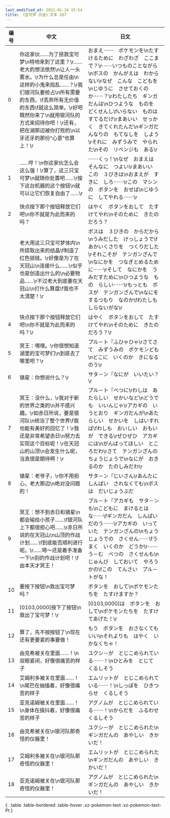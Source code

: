 ```yaml
---
last_modified_at: 2021-01-24 15:54
title: 《宝可梦 白金》文本 287
---
```

| 编号 | 中文 | 日文 |
| ---- | ---- | ---- |
| 0 | 你这家伙……为了拯救宝可梦\n特地来到了这里？\r……老大的想法依然\n让人一头雾水。\r为什么总是任由\n这样的小鬼来捣乱……？\r我们银河队要抢占\n所有需要的东西，\f丟弃所有无价值的东西\f就这么简单。\r好吧　既然你来了\n就用银河队的方式来招待你吧！\r还有，把在湖那边被你打败的\n以牙还牙的那份“心意”也算上！\r | おまえ⋯⋯　ポケモンを\nたすけるために　わざわざ　ここまで？\r⋯⋯いつものことながら\nボスの　かんがえは　わからない\rなぜ　こんな　こどもを\nじゆうに　させておくのか⋯⋯？\rわたしたち　ギンガだんは\nひつような　ものを　どくせんし\fいらない　ものは　すてるだけ\rまあいい　せっかく　きてくれたんだ\nギンガだんなりの　もてなしを　しよう\rそれに　みずうみで　やられた\nその　リベンジも　ある\r |
| 1 | ……哼！\n你这家伙怎么会这么强！\r算了，这三只宝可梦\n就随你处置吧……\r按下这台机器的这个按钮\n就可以让它们恢复自由了……\r | ⋯⋯くっ！\nなぜ　おまえは　そんなに　つよい\rまあいい　この　３びきは\nおまえが　すきに　しろ⋯⋯\rこの　マシンの　ボタンを　おせば\nじゆうに　してやれる⋯⋯\r |
| 2 | 快点按下那个按钮释放它们吧\n你不就是为此而来的吗？ | はやく　ボタンをおして　たすけてやれ\nそのために　きたのだろう？ |
| 3 | 老大用这三只宝可梦体内\n所提取出来的结晶\f制造了红色锁链。\r好像是为了在天冠山\n连接什么……\r似乎也是创造出什么的\n必要物品……\r不过老大到底要在天冠山\n打什么算盘\f我也不太清楚！\r | ボスは　３びきの　からだから\nうみだした　けっしょうで\fあかいくさりを　つくりだした\rそれこそが　テンガンざんで\nなにかを　つなぎとめるために⋯⋯\rそして　なにかを　うみだすために\nひつような　もの　らしい⋯⋯\rもっとも　ボスが　テンガンざんで\nなにを　するつもり　なのか\fわたしも　しらないがな\r |
| 4 | 快点按下那个按钮释放它们吧\n你不就是为此而来的吗？\r | はやく　ボタンをおして　たすけてやれ\nそのために　きたのだろう？\r |
| 5 | 冥王：嘿嘿。\r你很想知道湖里的宝可梦们\n到底去了哪里吧？\r | プル－ト『ふひゃひゃ\rさてさて　みずうみの　ポケモンども\nどこに　いくのか　きになるのう\r |
| 6 | 镇星：你想说什么？\r | サタ－ン『なにが　いいたい？\r |
| 7 | 冥王：没什么，\r我对于新的世界之类的\n并不感兴趣。\r如赤日所说，要是银河队\n统治了整个世界\f我也能有美好的回忆了！\r我还是非常希望赤日\n努力去实现这个目标呢！\r在天冠山的山顶\n会发生什么呢，当真很是期待啊！\r | プル－ト『べつに\rわしは　あたらしい　せかいなど\nどうでも　いいんじゃ\rアカギの　いうとおり　ギンガだんが\nあたらしい　せかいを　しはいすれば\fわしも　おいしい　おもいが　できる\rぜひぜひ　アカギには\nがんばってほしい　ところだわ\rさて　テンガンざんの　ちょうじょうで\nなにが　おきるのか　たのしみだわ\r |
| 8 | 镇星：老爷子，\r你不用担心，老大那边\n绝对没问题的！ | サタ－ン『じいさん\rあんたに　しんぱい　されなくても\nボスは　だいじょうぶだ |
| 9 | 冥王：想不到赤日和镇星\n都会输给小孩子……\f银河队上下都很担心吧……\r赤日所说的在天冠山\n山顶的作战计划……\f到底能否顺利进行呢。\r……嗯～还是着手准备一下\n别的作战计划吧！\f由本天才冥王！ | プル－ト『アカギも　サタ－ンも\nこどもに　まけるとはな⋯⋯\fギンガだん　しんぱい　だのう⋯⋯\rアカギの　いっていた　テンガンざんの\nちょうじょうでの　さくせん⋯⋯\fうまく　いくのか　どうか\r⋯⋯う－む　べつの　さくせんも\nじゅんび　しておいて　やろうかの\fこの　てんさい　プル－トがな！ |
| 10 | 要按下按钮\n救出宝可梦吗？ | ボタンを　おして\nポケモンたちを　たすけますか？ |
| 11 | [0103,0000]按下了按钮\n救出了宝可梦！\r | [0103,0000]は　ボタンを　おして\nポケモンたちを　たすけてあげた！\r |
| 12 | 算了，先不按按钮了\n现在还有更要紧的事要做！ | もう　ボタンを　おさなくてもいい\nそれよりも　はやく　いかなくちゃ！ |
| 13 | 由克希被关在里面……！\n双眼紧闭，好像很痛苦的样子 | ユクシ－が　とじこめられている⋯⋯！\nひとみを　とじて　くるしそう |
| 14 | 艾姆利多被关在里面……！\n尾巴在抽搐着，好像很痛苦的样子 | エムリットが　とじこめられている⋯⋯！\nしっぽを　ひきつらせ　くるしそう |
| 15 | 亚克诺姆被关在里面……！\n身体在擅抖着，好像很痛苦的样子 | アグノムが　とじこめられている⋯⋯！\nからだを　ふるわせ　くるしそう |
| 16 | 由克希被关在\n银河队那奇怪的仪器里！ | ユクシ－が　とじこめられた\nギンガだんの　あやしい　きかいだ！ |
| 17 | 艾姆利多被关在\n银河队那奇怪的仪器里！ | エムリットが　とじこめられた\nギンガだんの　あやしい　きかいだ！ |
| 18 | 亚克诺姆被关在\n银河队那奇怪的仪器里！ | アグノムが　とじこめられた\nギンガだんの　あやしい　きかいだ！ |
{: .table .table-bordered .table-hover .xz-pokemon-text .xz-pokemon-text-Pt }